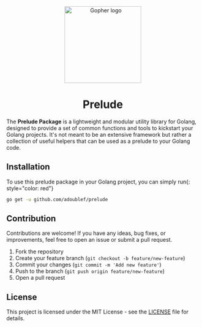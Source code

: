 <center>
    <img height="200" src="https://golang.org/doc/gopher/gopherbw.png" alt="Gopher logo">
    <h1>Prelude</h1>
</center>

The **Prelude Package** is a lightweight and modular utility library for Golang, designed to provide a set of common functions and tools to kickstart your Golang projects. It's not meant to be an extensive framework but rather a collection of useful helpers that can be used as a prelude to your Golang code.

## Installation

To use this prelude package in your Golang project, you can simply run{: style="color: red"}

```bash
go get -u github.com/adoublef/prelude
```

## Contribution

Contributions are welcome! If you have any ideas, bug fixes, or improvements, feel free to open an issue or submit a pull request.

1. Fork the repository
2. Create your feature branch (`git checkout -b feature/new-feature`)
3. Commit your changes (`git commit -m 'Add new feature'`)
4. Push to the branch (`git push origin feature/new-feature`)
5. Open a pull request

## License

This project is licensed under the MIT License - see the [LICENSE](LICENSE) file for details.
